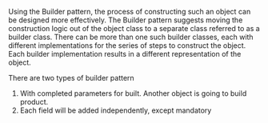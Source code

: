 Using the Builder pattern, the process of constructing such an object can be designed more effectively. The Builder pattern
suggests moving the construction logic out of the object class to a separate class referred to as a builder class. There can be more
than one such builder classes, each with different implementations for the series of steps to construct the object. Each builder
implementation results in a different representation of the object.

There are two types of builder pattern
1. With completed parameters for built. Another object is going to build product.
2. Each field will be added independently, except mandatory
